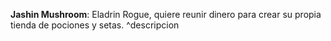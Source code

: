 **Jashin Mushroom**: Eladrin Rogue, quiere reunir dinero para crear su propia tienda de pociones y setas. 
^descripcion